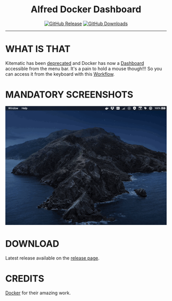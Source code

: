 <h1 align="center">Alfred Docker Dashboard</h1>

<p align="center">
<a href="https://github.com/godbout/alfred-docker-dashboard/releases/latest"><img src="https://img.shields.io/github/release/godbout/alfred-docker-dashboard.svg?style=flat" alt="GitHub Release"></a>
<a href="https://github.com/godbout/alfred-docker-dashboard/releases"><img src="https://img.shields.io/github/downloads/godbout/alfred-docker-dashboard/total.svg?style=flat" alt="GitHub Downloads"></a>
</p>

---

# WHAT IS THAT

Kitematic has been [deprecated](https://docs.docker.com/kitematic/) and Docker has now a [Dashboard](https://docs.docker.com/desktop/dashboard/) accessible from the menu bar. It's a pain to hold a mouse though!!! So you can access it from the keyboard with this [Workflow](https://www.alfredapp.com/workflows/).

# MANDATORY SCREENSHOTS

![sesame ouvre toi](https://raw.githubusercontent.com/godbout/alfred-docker-dashboard/master/resources/screenshots/sesame-ouvre-toi.gif "sesame ouvre toi")

# DOWNLOAD

Latest release available on the [release page](https://github.com/godbout/alfred-docker-dashboard/releases).

# CREDITS

[Docker](https://www.docker.com/) for their amazing work.


